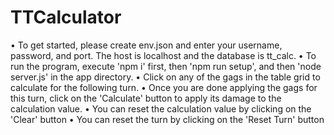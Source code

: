 # TTCalculator
• To get started, please create env.json and enter your username, password, and port. The host is localhost and the database is tt_calc.
• To run the program, execute 'npm i' first, then 'npm run setup', and then 'node server.js' in the app directory.
• Click on any of the gags in the table grid to calculate for the following turn.
• Once you are done applying the gags for this turn, click on the 'Calculate' button to apply its damage to the calculation value.
• You can reset the calculation value by clicking on the 'Clear' button
• You can reset the turn by clicking on the 'Reset Turn' button